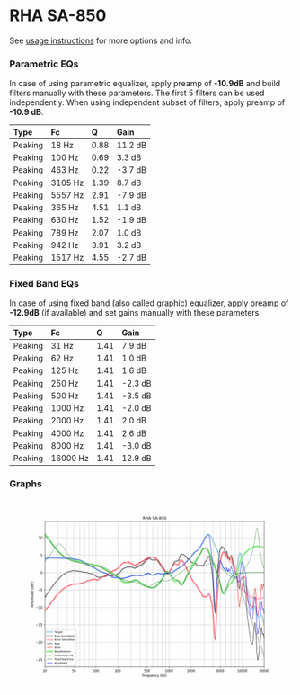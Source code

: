 # RHA SA-850
See [usage instructions](https://github.com/jaakkopasanen/AutoEq#usage) for more options and info.

### Parametric EQs
In case of using parametric equalizer, apply preamp of **-10.9dB** and build filters manually
with these parameters. The first 5 filters can be used independently.
When using independent subset of filters, apply preamp of **-10.9 dB**.

| Type    | Fc      |    Q | Gain    |
|:--------|:--------|:-----|:--------|
| Peaking | 18 Hz   | 0.88 | 11.2 dB |
| Peaking | 100 Hz  | 0.69 | 3.3 dB  |
| Peaking | 463 Hz  | 0.22 | -3.7 dB |
| Peaking | 3105 Hz | 1.39 | 8.7 dB  |
| Peaking | 5557 Hz | 2.91 | -7.9 dB |
| Peaking | 365 Hz  | 4.51 | 1.1 dB  |
| Peaking | 630 Hz  | 1.52 | -1.9 dB |
| Peaking | 789 Hz  | 2.07 | 1.0 dB  |
| Peaking | 942 Hz  | 3.91 | 3.2 dB  |
| Peaking | 1517 Hz | 4.55 | -2.7 dB |

### Fixed Band EQs
In case of using fixed band (also called graphic) equalizer, apply preamp of **-12.9dB**
(if available) and set gains manually with these parameters.

| Type    | Fc       |    Q | Gain    |
|:--------|:---------|:-----|:--------|
| Peaking | 31 Hz    | 1.41 | 7.9 dB  |
| Peaking | 62 Hz    | 1.41 | 1.0 dB  |
| Peaking | 125 Hz   | 1.41 | 1.6 dB  |
| Peaking | 250 Hz   | 1.41 | -2.3 dB |
| Peaking | 500 Hz   | 1.41 | -3.5 dB |
| Peaking | 1000 Hz  | 1.41 | -2.0 dB |
| Peaking | 2000 Hz  | 1.41 | 2.0 dB  |
| Peaking | 4000 Hz  | 1.41 | 2.6 dB  |
| Peaking | 8000 Hz  | 1.41 | -3.0 dB |
| Peaking | 16000 Hz | 1.41 | 12.9 dB |

### Graphs
![](./RHA%20SA-850.png)